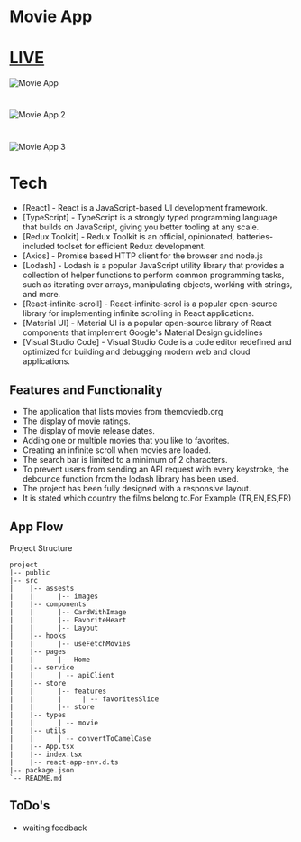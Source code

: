 # Movie App
# [LIVE](https://movie-app-nine-ochre.vercel.app/)
![Movie App](https://user-images.githubusercontent.com/95588996/232486148-13146306-1450-4e1d-80d4-e28bccee8c89.png)
#
![Movie App 2](https://user-images.githubusercontent.com/95588996/232485842-7bd90fdd-1675-470f-9fb8-6b9a7de93e28.png)
#
![Movie App 3](https://user-images.githubusercontent.com/95588996/232485913-7fed65ff-2b54-40ae-b6e6-42975773125e.png)

# Tech
- [React] - React is a JavaScript-based UI development framework.
- [TypeScript] - TypeScript is a strongly typed programming language that builds on JavaScript, giving you better tooling at any scale.
- [Redux Toolkit] - Redux Toolkit is an official, opinionated, batteries-included toolset for efficient Redux development.
- [Axios] - Promise based HTTP client for the browser and node.js
- [Lodash] - Lodash is a popular JavaScript utility library that provides a collection of helper functions to perform common programming tasks, such as iterating over arrays, manipulating objects, working with strings, and more.
- [React-infinite-scroll] - React-infinite-scrol is a popular open-source library for implementing infinite scrolling in React applications.
- [Material UI] - Material UI is a popular open-source library of React components that implement Google's Material Design guidelines
- [Visual Studio Code] - Visual Studio Code is a code editor redefined and optimized for building and debugging modern web and cloud applications.

## Features and Functionality

- The application that lists movies from themoviedb.org
- The display of movie ratings.
- The display of movie release dates.
- Adding one or multiple movies that you like to favorites.
- Creating an infinite scroll when movies are loaded.
- The search bar is limited to a minimum of 2 characters.
- To prevent users from sending an API request with every keystroke, the debounce function from the lodash library has been used.
- The project has been fully designed with a responsive layout.
- It is stated which country the films belong to.For Example (TR,EN,ES,FR)

## App Flow

Project Structure
```
project
|-- public
|-- src
|    |-- assests
|    |      |-- images
|    |-- components
|    |      |-- CardWithImage
|    |      |-- FavoriteHeart
|    |      |-- Layout
|    |-- hooks
|    |      |-- useFetchMovies
|    |-- pages
|    |      |-- Home
|    |-- service
|    |      | -- apiClient
|    |-- store
|    |      |-- features
|    |      |     | -- favoritesSlice
|    |      |-- store
|    |-- types
|    |      | -- movie
|    |-- utils
|    |      | -- convertToCamelCase
|    |-- App.tsx
|    |-- index.tsx
|    |-- react-app-env.d.ts
|-- package.json
`-- README.md
```

## ToDo's

- waiting feedback